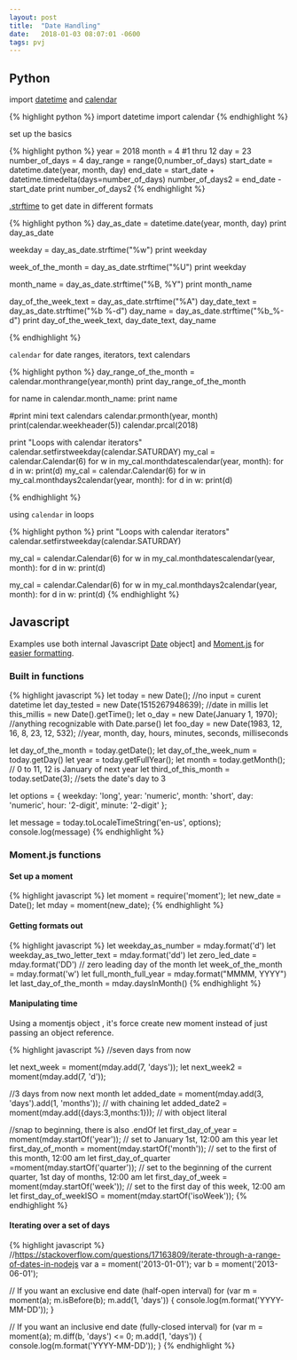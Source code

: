 ```yaml
---
layout: post
title:  "Date Handling"
date:   2018-01-03 08:07:01 -0600
tags: pvj
---
```


## Python

import [datetime] and [calendar]

[datetime]: https://docs.python.org/2/library/datetime.html
[calendar]: https://docs.python.org/2/library/calendar.html

{% highlight python %}
import datetime
import calendar
{% endhighlight %}

set up the basics

{% highlight python %}
year = 2018
month = 4 #1 thru 12
day = 23
number_of_days = 4
day_range = range(0,number_of_days)
start_date = datetime.date(year, month, day)
end_date = start_date + datetime.timedelta(days=number_of_days)
number_of_days2 = end_date - start_date
print number_of_days2
{% endhighlight %}

[.strftime] to get date in different formats

[.strftime]: (http://strftime.org/)

{% highlight python %}
day_as_date = datetime.date(year, month, day)
print day_as_date

weekday = day_as_date.strftime("%w")
print weekday

week_of_the_month = day_as_date.strftime("%U")
print weekday

month_name = day_as_date.strftime("%B, %Y")
print month_name

day_of_the_week_text = day_as_date.strftime("%A")
day_date_text = day_as_date.strftime("%b %-d")
day_name = day_as_date.strftime("%b_%-d")
print day_of_the_week_text, day_date_text, day_name

{% endhighlight %}

`calendar` for date ranges, iterators, text calendars

{% highlight python %}
day_range_of_the_month = calendar.monthrange(year,month)
print day_range_of_the_month

for name in calendar.month_name:
    print name

#print mini text calendars
calendar.prmonth(year, month)
print(calendar.weekheader(5))
calendar.prcal(2018)

print "Loops with calendar iterators"
calendar.setfirstweekday(calendar.SATURDAY)
my_cal = calendar.Calendar(6)
for w in my_cal.monthdatescalendar(year, month):
    for d in w:
        print(d)
my_cal = calendar.Calendar(6)
for w in my_cal.monthdays2calendar(year, month):
    for d in w:
        print(d)

{% endhighlight %}

using `calendar` in loops

{% highlight python %}
print "Loops with calendar iterators"
calendar.setfirstweekday(calendar.SATURDAY)

my_cal = calendar.Calendar(6)
for w in my_cal.monthdatescalendar(year, month):
    for d in w:
        print(d)

my_cal = calendar.Calendar(6)
for w in my_cal.monthdays2calendar(year, month):
    for d in w:
        print(d)
{% endhighlight %}

## Javascript

Examples use both internal Javascript [Date] object] and [Moment.js] for [easier formatting].

[Date]: https://developer.mozilla.org/en-US/docs/Web/JavaScript/Reference/Global_Objects/Date
[Moment.js]: https://momentjs.com/
[easier formatting]: https://momentjs.com/docs/#/displaying/


### Built in functions

{% highlight javascript %}
let today = new Date(); //no input = curent datetime
let day_tested = new Date(1515267948639); //date in millis
let this_millis = new Date().getTime();
let o_day = new Date(January 1, 1970); //anything recognizable with Date.parse()
let foo_day = new Date(1983, 12, 16, 8, 23, 12, 532); //year, month, day, hours, minutes, seconds, milliseconds

let day_of_the_month = today.getDate();
let day_of_the_week_num = today.getDay()
let year = today.getFullYear();
let month = today.getMonth();  // 0 to 11, 12 is January of next year
let third_of_this_month = today.setDate(3); //sets the date's day to 3

let options = {
    weekday: 'long', year: 'numeric', month: 'short',
    day: 'numeric', hour: '2-digit', minute: '2-digit'
  };

let message = today.toLocaleTimeString('en-us', options);
console.log(message)
{% endhighlight %}

### Moment.js functions

#### Set up a moment

{% highlight javascript %}
let moment = require('moment');
let new_date = Date();
let mday = moment(new_date);
{% endhighlight %}

#### Getting formats out

{% highlight javascript %}
let weekday_as_number = mday.format('d')
let weekday_as_two_letter_text = mday.format('dd')
let zero_led_date = mday.format('DD') // zero leading day of the month
let week_of_the_month = mday.format('w')
let full_month_full_year = mday.format("MMMM, YYYY")
let last_day_of_the_month = mday.daysInMonth()
{% endhighlight %}

#### Manipulating time

Using a momentjs object , it's force create new moment instead of just passing an object reference.

{% highlight javascript %}
//seven days from now

let next_week = moment(mday.add(7, 'days'));
let next_week2 = moment(mday.add(7, 'd'));

//3 days from now next month
let added_date = moment(mday.add(3, 'days').add(1, 'months')); // with chaining
let added_date2 = moment(mday.add({days:3,months:1})); // with object literal

//snap to beginning, there is also .endOf
let first_day_of_year = moment(mday.startOf('year'));    // set to January 1st, 12:00 am this year
let first_day_of_month = moment(mday.startOf('month'));   // set to the first of this month, 12:00 am
let first_day_of_quarter =moment(mday.startOf('quarter'));  // set to the beginning of the current quarter, 1st day of months, 12:00 am
let first_day_of_week = moment(mday.startOf('week'));    // set to the first day of this week, 12:00 am
let first_day_of_weekISO = moment(mday.startOf('isoWeek'));
{% endhighlight %}

#### Iterating over a set of days

{% highlight javascript %}
//https://stackoverflow.com/questions/17163809/iterate-through-a-range-of-dates-in-nodejs
var a = moment('2013-01-01');
var b = moment('2013-06-01');

// If you want an exclusive end date (half-open interval)
for (var m = moment(a); m.isBefore(b); m.add(1, 'days')) {
  console.log(m.format('YYYY-MM-DD'));
}

// If you want an inclusive end date (fully-closed interval)
for (var m = moment(a); m.diff(b, 'days') <= 0; m.add(1, 'days')) {
  console.log(m.format('YYYY-MM-DD'));
}
{% endhighlight %}
